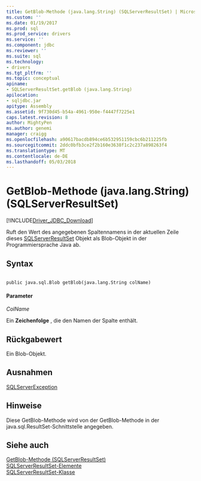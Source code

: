 ```yaml
---
title: GetBlob-Methode (java.lang.String) (SQLServerResultSet) | Microsoft Docs
ms.custom: ''
ms.date: 01/19/2017
ms.prod: sql
ms.prod_service: drivers
ms.service: ''
ms.component: jdbc
ms.reviewer: ''
ms.suite: sql
ms.technology:
- drivers
ms.tgt_pltfrm: ''
ms.topic: conceptual
apiname:
- SQLServerResultSet.getBlob (java.lang.String)
apilocation:
- sqljdbc.jar
apitype: Assembly
ms.assetid: 9f730d45-b54a-4961-950e-f4447f7225e1
caps.latest.revision: 8
author: MightyPen
ms.author: genemi
manager: craigg
ms.openlocfilehash: a90617bacdb894ce6b532951159cbc6b211225fb
ms.sourcegitcommit: 2ddc0bfb3ce2f2b160e3638f1c2c237a898263f4
ms.translationtype: MT
ms.contentlocale: de-DE
ms.lasthandoff: 05/03/2018
---
```

# <a name="getblob-method-javalangstring-sqlserverresultset"></a>GetBlob-Methode (java.lang.String) (SQLServerResultSet)
[!INCLUDE[Driver_JDBC_Download](../../../includes/driver_jdbc_download.md)]

  Ruft den Wert des angegebenen Spaltennamens in der aktuellen Zeile dieses [SQLServerResultSet](../../../connect/jdbc/reference/sqlserverresultset-class.md) Objekt als Blob-Objekt in der Programmiersprache Java ab.  
  
## <a name="syntax"></a>Syntax  
  
```  
  
public java.sql.Blob getBlob(java.lang.String colName)  
```  
  
#### <a name="parameters"></a>Parameter  
 *ColName*  
  
 Ein **Zeichenfolge** , die den Namen der Spalte enthält.  
  
## <a name="return-value"></a>Rückgabewert  
 Ein Blob-Objekt.  
  
## <a name="exceptions"></a>Ausnahmen  
 [SQLServerException](../../../connect/jdbc/reference/sqlserverexception-class.md)  
  
## <a name="remarks"></a>Hinweise  
 Diese GetBlob-Methode wird von der GetBlob-Methode in der java.sql.ResultSet-Schnittstelle angegeben.  
  
## <a name="see-also"></a>Siehe auch  
 [GetBlob-Methode &#40;SQLServerResultSet&#41;](../../../connect/jdbc/reference/getblob-method-sqlserverresultset.md)   
 [SQLServerResultSet-Elemente](../../../connect/jdbc/reference/sqlserverresultset-members.md)   
 [SQLServerResultSet-Klasse](../../../connect/jdbc/reference/sqlserverresultset-class.md)  
  
  
